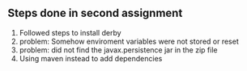 
## Steps done in second assignment 
1. Followed steps to install derby
2. problem: Somehow enviroment variables were not stored or reset
3. problem: did not find the javax.persistence jar in the zip file
4. Using maven instead to add dependencies

